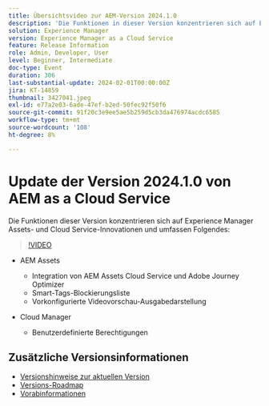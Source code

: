 ```yaml
---
title: Übersichtsvideo zur AEM-Version 2024.1.0
description: 'Die Funktionen in dieser Version konzentrieren sich auf Experience Manager Assets- und Cloud Service-Innovationen und umfassen Folgendes: Integration von AEM Assets mit AEM Assets Cloud Service und Adobe Journey Optimizer, Smart-Tags-Blockierungsliste, vordefinierte Videovorschau-Ausgabedarstellung, Cloud Manager - Benutzerdefinierte Berechtigungen'
solution: Experience Manager
version: Experience Manager as a Cloud Service
feature: Release Information
role: Admin, Developer, User
level: Beginner, Intermediate
doc-type: Event
duration: 306
last-substantial-update: 2024-02-01T00:00:00Z
jira: KT-14859
thumbnail: 3427041.jpeg
exl-id: e77a2e03-6ade-47ef-b2ed-50fec92f50f6
source-git-commit: 91f20c3e9ee5ae5b259d5cb3da476974acdc6585
workflow-type: tm+mt
source-wordcount: '108'
ht-degree: 8%

---
```


# Update der Version 2024.1.0 von AEM as a Cloud Service

Die Funktionen dieser Version konzentrieren sich auf Experience Manager Assets- und Cloud Service-Innovationen und umfassen Folgendes:

>[!VIDEO](https://video.tv.adobe.com/v/3427041/?learn=on)

* AEM Assets
   * Integration von AEM Assets Cloud Service und Adobe Journey Optimizer
   * Smart-Tags-Blockierungsliste
   * Vorkonfigurierte Videovorschau-Ausgabedarstellung

* Cloud Manager
   * Benutzerdefinierte Berechtigungen

<!--
Have questions about the release?  Discuss the release in [Experience League Communities](https://adobe.ly/3RPNYZF) -->

## Zusätzliche Versionsinformationen

* [Versionshinweise zur aktuellen Version](https://experienceleague.adobe.com/docs/experience-manager-cloud-service/content/release-notes/home.html?lang=de)
* [Versions-Roadmap](https://experienceleague.adobe.com/docs/experience-manager-release-information/aem-release-updates/update-releases-roadmap.html?lang=de)
* [Vorabinformationen](https://experienceleague.adobe.com/docs/experience-manager-cloud-service/content/release-notes/prerelease.html)
